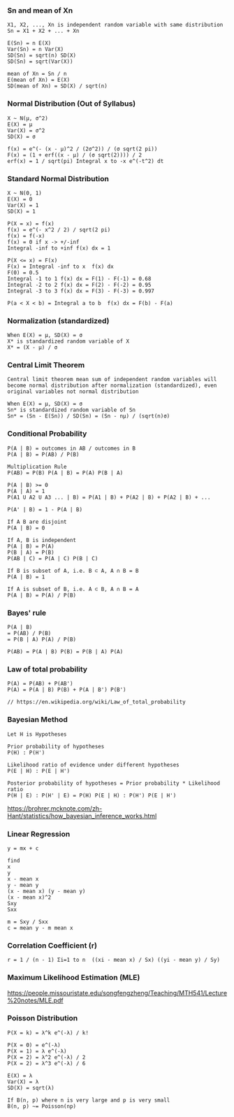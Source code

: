 ### Sn and mean of Xn

```
X1, X2, ..., Xn is independent random variable with same distribution
Sn = X1 + X2 + ... + Xn

E(Sn) = n E(X)
Var(Sn) = n Var(X)
SD(Sn) = sqrt(n) SD(X)
SD(Sn) = sqrt(Var(X))

mean of Xn = Sn / n
E(mean of Xn) = E(X)
SD(mean of Xn) = SD(X) / sqrt(n)
```

### Normal Distribution (Out of Syllabus)

```
X ~ N(μ, σ^2)
E(X) = μ
Var(X) = σ^2
SD(X) = σ

f(x) = e^(- (x - μ)^2 / (2σ^2)) / (σ sqrt(2 pi))
F(x) = (1 + erf((x - μ) / (σ sqrt(2)))) / 2
erf(x) = 1 / sqrt(pi) Integral x to -x e^(-t^2) dt
```

### Standard Normal Distribution

```
X ~ N(0, 1)
E(X) = 0
Var(X) = 1
SD(X) = 1

P(X = x) = f(x)
f(x) = e^(- x^2 / 2) / sqrt(2 pi)
f(x) = f(-x)
f(x) = 0 if x -> +/-inf
Integral -inf to +inf f(x) dx = 1

P(X <= x) = F(x)
F(x) = Integral -inf to x  f(x) dx
F(0) = 0.5
Integral -1 to 1 f(x) dx = F(1) - F(-1) = 0.68
Integral -2 to 2 f(x) dx = F(2) - F(-2) = 0.95
Integral -3 to 3 f(x) dx = F(3) - F(-3) = 0.997

P(a < X < b) = Integral a to b  f(x) dx = F(b) - F(a)
```

### Normalization (standardized)

```
When E(X) = μ, SD(X) = σ
X* is standardized random variable of X
X* = (X - μ) / σ
```

### Central Limit Theorem

```
Central limit theorem mean sum of independent random variables will become normal distribution after normalization (standardized), even original variables not normal distribution

When E(X) = μ, SD(X) = σ
Sn* is standardized random variable of Sn
Sn* = (Sn - E(Sn)) / SD(Sn) = (Sn - nμ) / (sqrt(n)σ)
```

### Conditional Probability

```
P(A | B) = outcomes in AB / outcomes in B
P(A | B) = P(AB) / P(B)

Multiplication Rule
P(AB) = P(B) P(A | B) = P(A) P(B | A)

P(A | B) >= 0
P(A | A) = 1
P(A1 U A2 U A3 ... | B) = P(A1 | B) + P(A2 | B) + P(A2 | B) + ...

P(A' | B) = 1 - P(A | B)

If A B are disjoint
P(A | B) = 0

If A, B is independent
P(A | B) = P(A)
P(B | A) = P(B)
P(AB | C) = P(A | C) P(B | C)

If B is subset of A, i.e. B ⊂ A, A ∩ B = B
P(A | B) = 1

If A is subset of B, i.e. A ⊂ B, A ∩ B = A
P(A | B) = P(A) / P(B)
```

### Bayes' rule

```
P(A | B)
= P(AB) / P(B)
= P(B | A) P(A) / P(B)

P(AB) = P(A | B) P(B) = P(B | A) P(A)
```

### Law of total probability

```
P(A) = P(AB) + P(AB')
P(A) = P(A | B) P(B) + P(A | B') P(B')

// https://en.wikipedia.org/wiki/Law_of_total_probability
```

### Bayesian Method

```
Let H is Hypotheses

Prior probability of hypotheses
P(H) : P(H')

Likelihood ratio of evidence under different hypotheses
P(E | H) : P(E | H')

Posterior probability of hypotheses = Prior probability * Likelihood ratio 
P(H | E) : P(H' | E) = P(H) P(E | H) : P(H') P(E | H')
```

https://brohrer.mcknote.com/zh-Hant/statistics/how_bayesian_inference_works.html

### Linear Regression

```
y = mx + c

find
x
y
x - mean x
y - mean y
(x - mean x) (y - mean y)
(x - mean x)^2
Sxy
Sxx

m = Sxy / Sxx
c = mean y - m mean x
```

### Correlation Coefficient (r)

```
r = 1 / (n - 1) Σi=1 to n  ((xi - mean x) / Sx) ((yi - mean y) / Sy)
```

### Maximum Likelihood Estimation (MLE)

https://people.missouristate.edu/songfengzheng/Teaching/MTH541/Lecture%20notes/MLE.pdf

### Poisson Distribution

```
P(X = k) = λ^k e^(-λ) / k!

P(X = 0) = e^(-λ)
P(X = 1) = λ e^(-λ) 
P(X = 2) = λ^2 e^(-λ) / 2
P(X = 2) = λ^3 e^(-λ) / 6

E(X) = λ
Var(X) = λ
SD(X) = sqrt(λ)

If B(n, p) where n is very large and p is very small
B(n, p) ~= Poisson(np)
```

